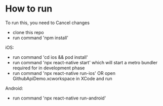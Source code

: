 # How to run

To run this, you need to Cancel changes
- clone this repo
- run command 'npm install'



iOS:
- run command 'cd ios && pod install'
- run command 'npx react-native start' which will start a metro bundler required for in development phase
- run command 'npx react-native run-ios' OR open GithubApiDemo.xcworkspace in XCode and run

Android:
- run command 'npx react-native run-android'
